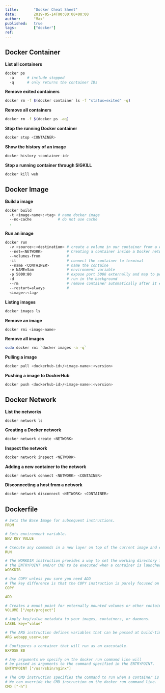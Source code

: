 ```yaml
---
title:       "Docker Cheat Sheet"
date:        2019-05-14T00:00:00+00:00
author:      "Max"
published:   true
tags:        ["docker"]
ref:
---
```


## Docker Container

**List all containers**

```bash
docker ps
  -a      # include stopped
  -q      # only returns the container IDs
```

**Remove exited containers**

```bash
docker rm -f $(docker container ls -f "status=exited" -q)
```

**Remove all containers**

```bash
docker rm -f $(docker ps -aq)
```

**Stop the running Docker container**

```bash
docker stop <CONTAINER>
```

**Show the history of an image**

```bash
docker history <container-id>
```

**Stop a running container through SIGKILL**

```bash
docker kill web
```

## Docker Image

**Build a image**

```bash
docker build
  -t <image-name>:<tag> # name docker image
  --no-cache            # do not use cache
  .
```

**Run an image**

```bash
docker run
  -v <source>:<destination> # create a volume in our container from a directory on the host
  --net=<NETWORK>           # Creating a container inside a Docker network
  --volumes-from            #
  -it                       # connect the container to terminal
  --name <CONTAINER>        # name the containe
  -e NAME=Sam               # environment variable
  -p 5000:80                # expose port 5000 externally and map to port 80
  -d                        # run in the background
  --rm                      # remove container automatically after it exits
  --restart=always          #
  <image>:<tag>
```

**Listing images**

```bash
docker images ls
```

**Remove an image**

```bash
docker rmi <image-name>
```

**Remove all images**

```bash
sudo docker rmi `docker images -a -q`
```

**Pulling a image**

```bash
docker pull <dockerhub-id>/<image-name>:<version>
```

**Pushing a image to DockerHub**

```bash
docker push <dockerhub-id>/<image-name>:<version>
```

## Docker Network

**List the networks**

```
docker network ls
```

**Creating a Docker network**

```bash
docker network create <NETWORK>
```

**Inspect the network**

```bash
docker network inspect <NETWORK>
```

**Adding a new container to the network**

```bash
docker network connect <NETWORK> <CONTAINER>
```

**Disconnecting a host from a network**

```bash
docker network disconnect <NETWORK> <CONTAINER>
```

## Dockerfile

```yaml
# Sets the Base Image for subsequent instructions.
FROM

# Sets environment variable.
ENV KEY VALUE

# Cxecute any commands in a new layer on top of the current image and commit the results.
RUN

# The WORKDIR instruction provides a way to set the working directory for the container and
# the ENTRYPOINT and/or CMD to be executed when a container is launched from the image.
WORKDIR

# Use COPY unless you sure you need ADD
# The key difference is that the COPY instruction is purely focused on copying local files from the build context and does not have any extraction or decompression capabilities.
COPY

ADD

# Creates a mount point for externally mounted volumes or other containers.
VOLUME ["/opt/project"]

# Apply key/value metadata to your images, containers, or daemons.
LABEL key="value"

# The ARG instruction defines variables that can be passed at build-time via the docker build command.
ARG webapp_user=user

# Configures a container that will run as an executable.
EXPOSE 80

# Any arguments we specify on the docker run command line will
# be passed as arguments to the command specified in the ENTRYPOINT.
ENTRYPOINT ["/usr/sbin/nginx"]

# The CMD instruction specifies the command to run when a container is launched.
# We can override the CMD instruction on the docker run command line.
CMD ["-h"]
```
